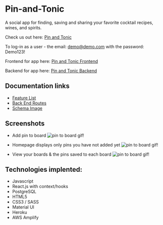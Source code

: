 # Pin-and-Tonic

A social app for finding, saving and sharing your favorite cocktail recipes, wines, and spirits.

Check us out here: [Pin and Tonic](https://www.pinandtonic.info/)

To log-in as a user - the email: demo@demo.com with the password: Demo123!

Frontend for app here: [Pin and Tonic Frontend](https://github.com/alizafriedman/pin-and-tonic-frontend)

Backend for app here: [Pin and Tonic Backend](https://github.com/alizafriedman/ptproject)

## Documentation links
- [Feature List](https://github.com/alizafriedman/ptproject/blob/master/documentation/featuresList.md)
- [Back End Routes](https://github.com/alizafriedman/ptprojects/blob/master/documentation/backendRoutes.md)
- [Schema Image](https://github.com/alizafriedman/ptprojects/blob/master/documentation/schema.png)


## Screenshots
* Add pin to board
![pin to board gif!](https://github.com/alizafriedman/ptproject/blob/master/documentation/images/captured%20(6).gif)

* Homepage displays only pins you have not added yet
![pin to board gif!](https://github.com/alizafriedman/ptproject/blob/master/documentation/images/captured%20(7).gif)

* View your boards & the pins saved to each board
![pin to board gif!](https://github.com/alizafriedman/ptproject/blob/master/documentation/images/captured%20(8).gif)




## Technologies implented:
  - Javascript
  - React.js with context/hooks
  - PostgreSQL
  - HTML5
  - CSS3 / SASS
  - Material UI
  - Heroku
  - AWS Amplify
